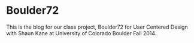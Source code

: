 Boulder72
=========================

This is the blog for our class project, Boulder72 for User Centered Design with Shaun Kane at University of Colorado Boulder Fall 2014.